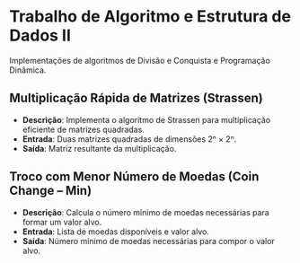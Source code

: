 # Trabalho de Algoritmo e Estrutura de Dados II

Implementações de algoritmos de Divisão e Conquista e Programação Dinâmica.

## Multiplicação Rápida de Matrizes (Strassen)

- **Descrição**: Implementa o algoritmo de Strassen para multiplicação eficiente de matrizes quadradas.
- **Entrada**: Duas matrizes quadradas de dimensões 2ⁿ × 2ⁿ.
- **Saída**: Matriz resultante da multiplicação.

## Troco com Menor Número de Moedas (Coin Change – Min)

- **Descrição**: Calcula o número mínimo de moedas necessárias para formar um valor alvo.
- **Entrada**: Lista de moedas disponíveis e valor alvo.
- **Saída**: Número mínimo de moedas necessárias para compor o valor alvo.
